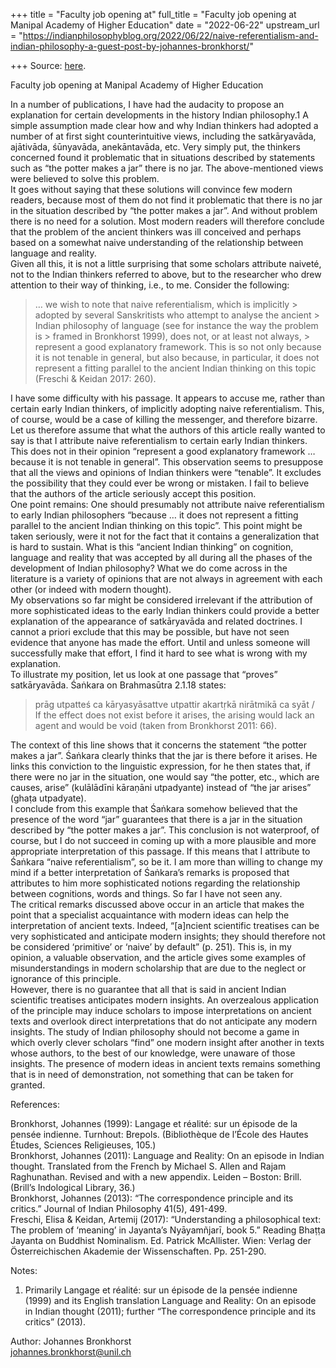 +++
title = "Faculty job opening at"
full_title = "Faculty job opening at Manipal Academy of Higher Education"
date = "2022-06-22"
upstream_url = "https://indianphilosophyblog.org/2022/06/22/naive-referentialism-and-indian-philosophy-a-guest-post-by-johannes-bronkhorst/"

+++
Source: [here](https://indianphilosophyblog.org/2022/06/22/naive-referentialism-and-indian-philosophy-a-guest-post-by-johannes-bronkhorst/).

Faculty job opening at Manipal Academy of Higher Education

In a number of publications, I have had the audacity to propose an explanation for certain developments in the history Indian philosophy.1 A simple assumption made clear how and why Indian thinkers had adopted a number of at first sight counterintuitive views, including the satkāryavāda, ajātivāda, śūnyavāda, anekāntavāda, etc. Very simply put, the thinkers concerned found it problematic that in situations described by statements such as “the potter makes a jar” there is no jar. The above-mentioned views were believed to solve this problem.  
It goes without saying that these solutions will convince few modern readers, because most of them do not find it problematic that there is no jar in the situation described by “the potter makes a jar”. And without problem there is no need for a solution. Most modern readers will therefore conclude that the problem of the ancient thinkers was ill conceived and perhaps based on a somewhat naive understanding of the relationship between language and reality.  
Given all this, it is not a little surprising that some scholars attribute naiveté, not to the Indian thinkers referred to above, but to the researcher who drew attention to their way of thinking, i.e., to me. Consider the following:

> … we wish to note that naive referentialism, which is implicitly > adopted by several Sanskritists who attempt to analyse the ancient > Indian philosophy of language (see for instance the way the problem is > framed in Bronkhorst 1999), does not, or at least not always, > represent a good explanatory framework. This is so not only because it is not tenable in general, but also because, in particular, it does not represent a fitting parallel to the ancient Indian thinking on this topic (Freschi & Keidan 2017: 260).

I have some difficulty with his passage. It appears to accuse me, rather than certain early Indian thinkers, of implicitly adopting naive referentialism. This, of course, would be a case of killing the messenger, and therefore bizarre.  
Let us therefore assume that what the authors of this article really wanted to say is that I attribute naive referentialism to certain early Indian thinkers. This does not in their opinion “represent a good explanatory framework … because it is not tenable in general”. This observation seems to presuppose that all the views and opinions of Indian thinkers were “tenable”. It excludes the possibility that they could ever be wrong or mistaken. I fail to believe that the authors of the article seriously accept this position.  
One point remains: One should presumably not attribute naive referentialism to early Indian philosophers “because … it does not represent a fitting parallel to the ancient Indian thinking on this topic”. This point might be taken seriously, were it not for the fact that it contains a generalization that is hard to sustain. What is this “ancient Indian thinking” on cognition, language and reality that was accepted by all during all the phases of the development of Indian philosophy? What we do come across in the literature is a variety of opinions that are not always in agreement with each other (or indeed with modern thought).  
My observations so far might be considered irrelevant if the attribution of more sophisticated ideas to the early Indian thinkers could provide a better explanation of the appearance of satkāryavāda and related doctrines. I cannot a priori exclude that this may be possible, but have not seen evidence that anyone has made the effort. Until and unless someone will successfully make that effort, I find it hard to see what is wrong with my explanation.  
To illustrate my position, let us look at one passage that “proves” satkāryavāda. Śaṅkara on Brahmasūtra 2.1.18 states:

> prāg utpatteś ca kāryasyāsattve utpattir akartṛkā nirātmikā ca syāt /  
> If the effect does not exist before it arises, the arising would lack an agent and would be void (taken from Bronkhorst 2011: 66).

The context of this line shows that it concerns the statement “the potter makes a jar”. Śaṅkara clearly thinks that the jar is there before it arises. He links this conviction to the linguistic expression, for he then states that, if there were no jar in the situation, one would say “the potter, etc., which are causes, arise” (kulālādīni kāraṇāni utpadyante) instead of “the jar arises” (ghaṭa utpadyate).  
I conclude from this example that Śaṅkara somehow believed that the presence of the word “jar” guarantees that there is a jar in the situation described by “the potter makes a jar”. This conclusion is not waterproof, of course, but I do not succeed in coming up with a more plausible and more appropriate interpretation of this passage. If this means that I attribute to Śaṅkara “naive referentialism”, so be it. I am more than willing to change my mind if a better interpretation of Śaṅkara’s remarks is proposed that attributes to him more sophisticated notions regarding the relationship between cognitions, words and things. So far I have not seen any.  
The critical remarks discussed above occur in an article that makes the point that a specialist acquaintance with modern ideas can help the interpretation of ancient texts. Indeed, “\[a\]ncient scientific treatises can be very sophisticated and anticipate modern insights; they should therefore not be considered ‘primitive’ or ‘naive’ by default” (p. 251). This is, in my opinion, a valuable observation, and the article gives some examples of misunderstandings in modern scholarship that are due to the neglect or ignorance of this principle.  
However, there is no guarantee that all that is said in ancient Indian scientific treatises anticipates modern insights. An overzealous application of the principle may induce scholars to impose interpretations on ancient texts and overlook direct interpretations that do not anticipate any modern insights. The study of Indian philosophy should not become a game in which overly clever scholars “find” one modern insight after another in texts whose authors, to the best of our knowledge, were unaware of those insights. The presence of modern ideas in ancient texts remains something that is in need of demonstration, not something that can be taken for granted.

References:

Bronkhorst, Johannes (1999): Langage et réalité: sur un épisode de la pensée indienne. Turnhout: Brepols. (Bibliothèque de l’École des Hautes Études, Sciences Religieuses, 105.)  
Bronkhorst, Johannes (2011): Language and Reality: On an episode in Indian thought. Translated from the French by Michael S. Allen and Rajam Raghunathan. Revised and with a new appendix. Leiden – Boston: Brill. (Brill’s Indological Library, 36.)  
Bronkhorst, Johannes (2013): “The correspondence principle and its critics.” Journal of Indian Philosophy 41(5), 491-499.  
Freschi, Elisa & Keidan, Artemij (2017): “Understanding a philosophical text: The problem of ‘meaning’ in Jayanta’s Nyāyamñjarī, book 5.” Reading Bhaṭṭa Jayanta on Buddhist Nominalism. Ed. Patrick McAllister. Wien: Verlag der Österreichischen Akademie der Wissenschaften. Pp. 251-290.

Notes:

1.  Primarily Langage et réalité: sur un épisode de la pensée
    indienne (1999) and its English translation Language and Reality: On
    an episode in Indian thought (2011); further “The correspondence
    principle and its critics” (2013).

Author: Johannes Bronkhorst  
johannes.bronkhorst@unil.ch
